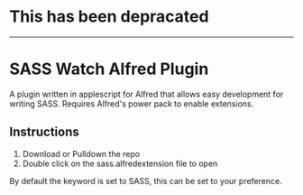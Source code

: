# This has been depracated

--- 
# SASS Watch Alfred Plugin 

A plugin written in applescript for Alfred that allows easy development for writing SASS. Requires Alfred's power pack to enable extensions.

## Instructions

1.  Download or Pulldown the repo
1.  Double click on the sass.alfredextension file to open

By default the keyword is set to SASS, this can be set to your preference.
